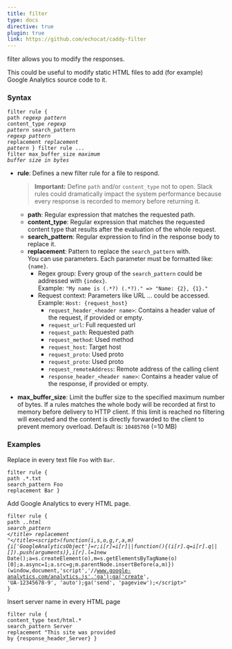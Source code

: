 ```yaml
---
title: filter
type: docs
directive: true
plugin: true
link: https://github.com/echocat/caddy-filter
---
```


filter allows you to modify the responses.

This could be useful to modify static HTML files to add (for example) Google Analytics source code to it.

### Syntax

<code class="block"><span class="hl-directive">filter rule</span> {
    <span class="hl-subdirective">path</span>               <i>regexp pattern</i></span>
    <span class="hl-subdirective">content_type</span>       <i>regexp pattern</i></span>
    <span class="hl-subdirective">search_pattern</span>     <i>regexp pattern</i></span>
    <span class="hl-subdirective">replacement</span>        <i>replacement pattern</i></span>
}
<span class="hl-directive">filter rule</span> ...
<span class="hl-directive">filter max_buffer_size</span> <i>maximum buffer size in bytes</i>
</code>


* **rule**: Defines a new filter rule for a file to respond.
    > **Important:** Define ``path`` and/or ``content_type`` not to open. Slack rules could dramatically impact the system performance because every response is recorded to memory before returning it.

    * **path**: Regular expression that matches the requested path.
    * **content_type**: Regular expression that matches the requested content type that results after the evaluation of the whole request.
    * **search_pattern**: Regular expression to find in the response body to replace it.
    * **replacement**: Pattern to replace the ``search_pattern`` with. 
        <br>You can use parameters. Each parameter must be formatted like: ``{name}``.
        * Regex group: Every group of the ``search_pattern`` could be addressed with ``{index}``.
        <br>Example: ``"My name is (.*?) (.*?)." => "Name: {2}, {1}."``
        * Request context: Parameters like URL ... could be accessed.
        <br>Example: ``Host: {request_host}``
            * ``request_header_<header name>``: Contains a header value of the request, if provided or empty.
            * ``request_url``: Full requested url
            * ``request_path``: Requested path
            * ``request_method``: Used method
            * ``request_host``: Target host
            * ``request_proto``: Used proto
            * ``request_proto``: Used proto
            * ``request_remoteAddress``: Remote address of the calling client
            * ``response_header_<header name>``: Contains a header value of the response, if provided or empty.
* **max_buffer_size**: Limit the buffer size to the specified maximum number of bytes. If a rules matches the whole body will be recorded at first to memory before delivery to HTTP client. If this limit is reached no filtering will executed and the content is directly forwarded to the client to prevent memory overload. Default is: ``10485760`` (=10 MB)

### Examples

Replace in every text file ``Foo`` with ``Bar``.

<code class="block"><span class="hl-directive">filter rule</span> {
    <span class="hl-subdirective">path</span>           .*\.txt</span>
    <span class="hl-subdirective">search_pattern</span> Foo</span>
    <span class="hl-subdirective">replacement</span>    Bar</span>
}</code>

Add Google Analytics to every HTML page.

<code class="block"><span class="hl-directive">filter rule</span> {
    <span class="hl-subdirective">path</span>           .*\.html</span>
    <span class="hl-subdirective">search_pattern</span> &lt;/title&gt;</span>
    <span class="hl-subdirective">replacement</span>    &quot;&lt;/title&gt;&lt;script&gt;(function(i,s,o,g,r,a,m){i['GoogleAnalyticsObject']=r;i[r]=i[r]||function(){(i[r].q=i[r].q||[]).push(arguments)},i[r].l=1*new Date();a=s.createElement(o),m=s.getElementsByTagName(o)[0];a.async=1;a.src=g;m.parentNode.insertBefore(a,m)})(window,document,'script','//www.google-analytics.com/analytics.js','ga');ga('create', 'UA-12345678-9', 'auto');ga('send', 'pageview');&lt;/script&gt;&quot;</span>
}</code>

Insert server name in every HTML page

<code class="block"><span class="hl-directive">filter rule</span> {
    <span class="hl-subdirective">content_type</span>   text/html.*</span>
    <span class="hl-subdirective">search_pattern</span> Server</span>
    <span class="hl-subdirective">replacement</span>    &quot;This site was provided by {response_header_Server}</span>
}</code>
